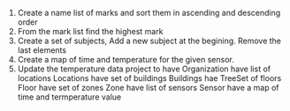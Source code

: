 1. Create a name list of marks and sort them in ascending and descending order
2. From the mark list find the highest mark
3. Create a set of subjects, Add a new subject at the begining. Remove the last elements
4. Create a map of time and temperature for the given sensor.
5. Update the temperature data project to have 
Organization have list of locations
Locations have set of buildings
Buildings hae TreeSet of floors
Floor have set of zones
Zone have list of sensors
Sensor have a map of time and termperature value
